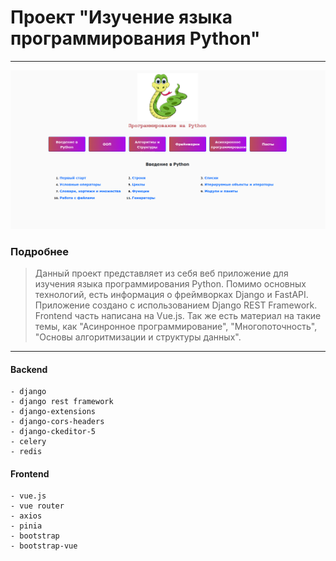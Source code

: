 #   Проект "Изучение языка программирования Python"
---

![](frontend/public/dj-vue-python.png)

### Подробнее
>   Данный проект представляет из себя веб приложение для изучения языка программирования Python. Помимо основных технологий, есть информация о фреймворках Django и FastAPI. Приложение создано с использованием Django REST Framework. Frontend часть написана на Vue.js. Так же есть материал на такие темы, как "Асинронное программирование", "Многопоточность", "Основы алгоритмизации и структуры данных".

---

#### Backend
>   
    - django
    - django rest framework
    - django-extensions
    - django-cors-headers
    - django-ckeditor-5
    - celery
    - redis


#### Frontend
>   
    - vue.js
    - vue router
    - axios
    - pinia
    - bootstrap
    - bootstrap-vue